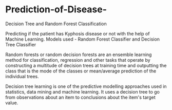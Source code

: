 # Prediction-of-Disease-
Decision Tree and Random Forest Classification

Predicting if the patient has Kyphosis disease or not with the help of Machine Learning.
Models used - Random Forest Classifier and Decision Tree Classifier

Random forests or random decision forests are an ensemble learning method for classification, regression and other tasks that operate by constructing 
a multitude of decision trees at training time and outputting the class that is the mode of the classes or mean/average prediction of the individual trees.

Decision tree learning is one of the predictive modelling approaches used in statistics, data mining and machine learning. It uses a decision tree to go 
from observations about an item to conclusions about the item's target value.

